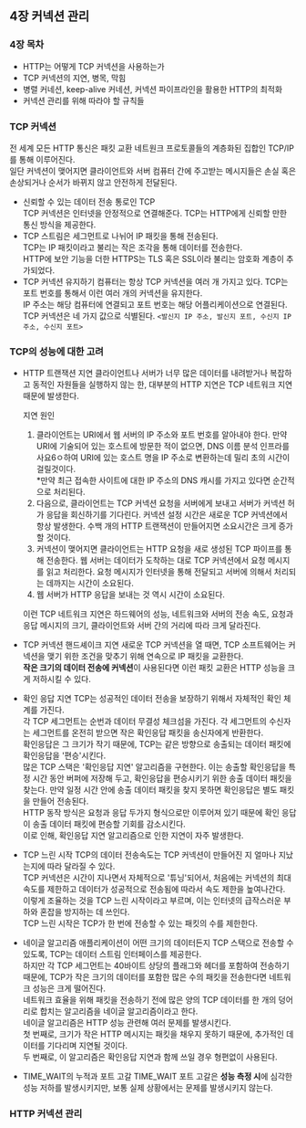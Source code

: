 ## 4장 커넥션 관리

### 4장 목차

- HTTP는 어떻게 TCP 커넥션을 사용하는가
- TCP 커넥션의 지연, 병목, 막힘
- 병렬 커네션, keep-alive 커네션, 커넥션 파이프라인을 활용한 HTTP의 최적화
- 커넥션 관리를 위해 따라야 할 규칙들

### TCP 커넥션

전 세계 모든 HTTP 통신은 패킷 교환 네트원크 프로토콜들의 계층화된 집합인 TCP/IP를 통해 이루어진다.  
일단 커넥션이 맺어지면 클라이언트와 서버 컴퓨터 간에 주고받는 메시지들은 손실 혹은 손상되거나 순서가 바뀌지 않고 안전하게 전달된다.

- 신뢰할 수 있는 데이터 전송 통로인 TCP  
  TCP 커넥션은 인터넷을 안정적으로 연결해준다. TCP는 HTTP에게 신뢰할 만한 통신 방식을 제공한다.
- TCP 스트림은 세그먼트로 나뉘어 IP 패킷을 통해 전송된다.  
  TCP는 IP 패킷이라고 불리는 작은 조각을 통해 데이터를 전송한다.  
  HTTP에 보안 기능을 더한 HTTPS는 TLS 혹은 SSL이라 불리는 암호화 계층이 추가되었다.
- TCP 커넥션 유지하기
  컴퓨터는 항상 TCP 커넥션을 여러 개 가지고 있다. TCP는 포트 번호를 통해서 이런 여러 개의 커넥션을 유지한다.  
  IP 주소는 해당 컴퓨터에 연결되고 포트 번호는 해당 어플리케이션으로 연결된다.  
  TCP 커넥션은 네 가지 값으로 식별된다. `<발신지 IP 주소, 발신지 포트, 수신지 IP 주소, 수신지 포트>`

### TCP의 성능에 대한 고려

- HTTP 트랜잭션 지연
  클라이언트나 서버가 너무 많은 데이터를 내려받거나 복잡하고 동적인 자원들을 실행하지 않는 한, 대부분의 HTTP 지연은 TCP 네트워크 지연 때문에 발생한다.

  지연 원인

  1. 클라이언트는 URI에서 웹 서버의 IP 주소와 포트 번호를 알아내야 한다. 만약 URI에 기술되어 있는 호스트에 방문한 적이 없으면,
     DNS 이름 분석 인프라를 사요6ㅇ하여 URI에 있는 호스트 명을 IP 주소로 변환하는데 밀리 초의 시간이 걸릴것이다.  
     \*만약 최근 접속한 사이트에 대한 IP 주소의 DNS 캐시를 가지고 있다면 순간적으로 처리된다.
  2. 다음으로, 클라이언트는 TCP 커넥션 요청을 서버에게 보내고 서버가 커넥션 허가 응답을 회신하기를 기다린다.
     커넥션 설정 시간은 새로운 TCP 커넥션에서 항상 발생한다. 수백 개의 HTTP 트랜잭션이 만들어지면 소요시간은 크게 증가할 것이다.
  3. 커넥션이 맺어지면 클라이언트는 HTTP 요청을 새로 생성된 TCP 파이프를 통해 전송한다.
     웹 서버는 데이터가 도착하는 대로 TCP 커넥션에서 요청 메시지를 읽고 처리한다.
     요청 메시지가 인터넷을 통해 전달되고 서버에 의해서 처리되는 데까지는 시간이 소요된다.
  4. 웹 서버가 HTTP 응답을 보내는 것 역시 시간이 소요된다.

  이런 TCP 네트워크 지연은 하드웨어의 성능, 네트워크와 서버의 전송 속도, 요청과 응답 메시지의 크기, 클라이언트와 서버 간의 거리에 따라 크게 달라진다.

- TCP 커넥션 핸드셰이크 지연
  새로운 TCP 커넥션을 열 때면, TCP 소프트웨어는 커넥션을 맺기 위한 조건을 맞추기 위해 연속으로 IP 패킷을 교환한다.  
  **작은 크기의 데이터 전송에 커넥션**이 사용된다면 이런 패킷 교환은 HTTP 성능을 크게 저하시킬 수 있다.

- 확인 응답 지연
  TCP는 성공적인 데이터 전송을 보장하기 위해서 자체적인 확인 체계를 가진다.  
  각 TCP 세그먼트는 순번과 데이터 무결성 체크섬을 가진다. 각 세그먼트의 수신자는 세그먼트를 온전히 받으면 작은 확인응답 패킷을 송신자에게 반환한다.  
  확인응답은 그 크기가 작기 때문에, TCP는 같은 방향으로 송출되는 데이터 패킷에 확인응답을 '편승'시킨다.  
  많은 TCP 스택은 '확인응답 지연' 알고리즘을 구현한다. 이는 송출할 확인응답을 특정 시간 동안 버퍼에 저장해 두고, 확인응답을 편승시키기 위한 송출 데이터 패킷을 찾는다. 만약 일정 시간 안에 송출 데이터 패킷을 찾지 못하면 확인응답은 별도 패킷을 만들어 전송된다.  
  HTTP 동작 방식은 요청과 응답 두가지 형식으로만 이루어져 있기 때문에 확인 응답이 송출 데이터 패킷에 편승할 기회를 감소시킨다.  
  이로 인해, 확인응답 지연 알고리즘으로 인한 지연이 자주 발생한다.

- TCP 느린 시작
  TCP의 데이터 전송속도는 TCP 커넥션이 만들어진 지 얼마나 지났는지에 따라 달라질 수 있다.  
  TCP 커넥션은 시간이 지나면서 자체적으로 '튜닝'되어서, 처음에는 커넥션의 최대 속도를 제한하고 데이터가 성공적으로 전송됨에 따라서 속도 제한을 높여나간다.  
  이렇게 조율하는 것을 TCP 느린 시작이라고 부르며, 이는 인터넷의 급작스러운 부하와 혼잡을 방지하는 데 쓰인다.  
  TCP 느린 시작은 TCP가 한 번에 전송할 수 있는 패킷의 수를 제한한다.

- 네이글 알고리즘
  애플리케이션이 어떤 크기의 데이터든지 TCP 스택으로 전송할 수 있도록, TCP는 데이터 스트림 인터페이스를 제공한다.  
  하지만 각 TCP 세그먼트는 40바이트 상당의 플래그와 헤더를 포함하여 전송하기 때문에,
  TCP가 작은 크기의 데이터를 포함한 많은 수의 패킷을 전송한다면 네트워크 성능은 크게 떨어진다.  
  네트워크 효율을 위해 패킷을 전송하기 전에 많은 양의 TCP 데이터를 한 개의 덩어리로 합치는 알고리즘을 네이글 알고리즘이라고 한다.  
  네이글 알고리즘은 HTTP 성능 관련해 여러 문제를 발생시킨다.  
  첫 번째로, 크기가 작은 HTTP 메시지는 패킷을 채우지 못하기 때문에, 추가적인 데이터를 기다리며 지연될 것이다.  
  두 번째로, 이 알고리즘은 확인응답 지연과 함께 쓰일 경우 형편없이 사용된다.

- TIME_WAIT의 누적과 포트 고갈
  TIME_WAIT 포트 고갈은 **성능 측정 시**에 심각한 성능 저하를 발생시키지만, 보통 실제 상황에서는 문제를 발생시키지 않는다.

### HTTP 커넥션 관리
